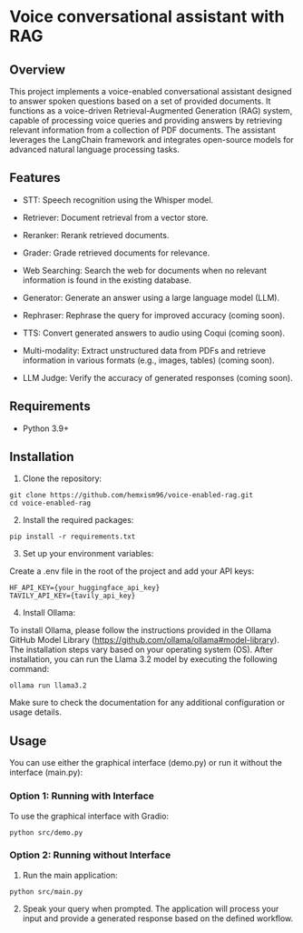 # Voice conversational assistant with RAG

## Overview

This project implements a voice-enabled conversational assistant designed to answer spoken questions based on a set of provided documents. It functions as a voice-driven Retrieval-Augmented Generation (RAG) system, capable of processing voice queries and providing answers by retrieving relevant information from a collection of PDF documents. The assistant leverages the LangChain framework and integrates open-source models for advanced natural language processing tasks.

## Features

- STT: Speech recognition using the Whisper model.

- Retriever: Document retrieval from a vector store.

- Reranker: Rerank retrieved documents.

- Grader: Grade retrieved documents for relevance.

- Web Searching: Search the web for documents when no relevant information is found in the existing database.

- Generator: Generate an answer using a large language model (LLM).

- Rephraser: Rephrase the query for improved accuracy (coming soon).

- TTS: Convert generated answers to audio using Coqui (coming soon).

- Multi-modality: Extract unstructured data from PDFs and retrieve information in various formats (e.g., images, tables) (coming soon).

- LLM Judge: Verify the accuracy of generated responses (coming soon).

## Requirements

- Python 3.9+

## Installation

1. Clone the repository:
```
git clone https://github.com/hemxism96/voice-enabled-rag.git
cd voice-enabled-rag
```

2. Install the required packages:
```
pip install -r requirements.txt
```

3. Set up your environment variables:

Create a .env file in the root of the project and add your API keys:
```
HF_API_KEY={your_huggingface_api_key}
TAVILY_API_KEY={tavily_api_key}
```

4. Install Ollama:

To install Ollama, please follow the instructions provided in the Ollama GitHub Model Library (https://github.com/ollama/ollama#model-library). The installation steps vary based on your operating system (OS). After installation, you can run the Llama 3.2 model by executing the following command:
```
ollama run llama3.2
```
Make sure to check the documentation for any additional configuration or usage details.

## Usage
You can use either the graphical interface (demo.py) or run it without the interface (main.py):
### Option 1: Running with Interface
To use the graphical interface with Gradio:
```
python src/demo.py
```
### Option 2: Running without Interface
1. Run the main application:
```
python src/main.py
```
2. Speak your query when prompted. The application will process your input and provide a generated response based on the defined workflow.